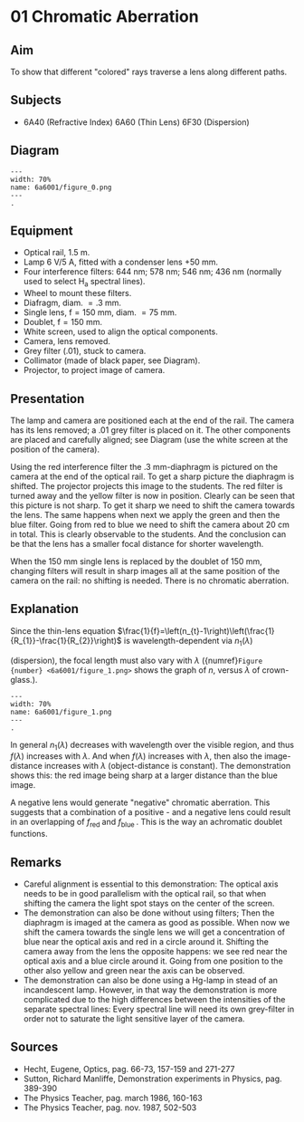 # 01 Chromatic Aberration 
    
  
## Aim   
 To show that different "colored" rays traverse a lens along different paths.    
  
## Subjects   
* 6A40 (Refractive Index) 6A60 (Thin Lens) 6F30 (Dispersion)   

## Diagram
    
```{figure} figures/figure_0.png  
---  
width: 70%  
name: 6a6001/figure_0.png  
---  
. 
```
     
  
## Equipment   
- Optical rail, $1.5\mathrm{~m}$.
- Lamp $6\mathrm{~V}/5\mathrm{~A}$, fitted with a condenser lens $+50 \mathrm{~mm}$.
- Four interference filters: $644 \mathrm{~nm}$; $578\mathrm{~nm}$; $546\mathrm{~nm}$; $436\mathrm{~nm}$ (normally used to select $\mathrm{H}_{\mathrm{a}}$ spectral lines).
- Wheel to mount these filters.
- Diafragm, diam. $=.3 \mathrm{~mm}$.
- Single lens, $\mathrm{f}=150 \mathrm{~mm}$, diam. $=75 \mathrm{~mm}$.
- Doublet, $\mathrm{f}=150 \mathrm{~mm}$.
- White screen, used to align the optical components.
- Camera, lens removed.
- Grey filter (.01), stuck to camera.
- Collimator (made of black paper, see Diagram).
- Projector, to project image of camera.
     
  
## Presentation   
The lamp and camera are positioned each at the end of the rail. The camera has its lens removed; a .01 grey filter is placed on it. The other components are placed and carefully aligned; see Diagram (use the white screen at the position of the camera).

Using the red interference filter the $.3 \mathrm{~mm}$-diaphragm is pictured on the camera at the end of the optical rail. To get a sharp picture the diaphragm is shifted. The projector projects this image to the students. The red filter is turned away and the yellow filter is now in position. Clearly can be seen that this picture is not sharp. To get it sharp we need to shift the camera towards the lens. The same happens when next we apply the green and then the blue filter. Going from red to blue we need to shift the camera about $20 \mathrm{~cm}$ in total. This is clearly observable to the students. And the conclusion can be that the lens has a smaller focal distance for shorter wavelength.

When the $150 \mathrm{~mm}$ single lens is replaced by the doublet of $150 \mathrm{~mm}$, changing filters will result in sharp images all at the same position of the camera on the rail: no shifting is needed. There is no chromatic aberration. 
  
## Explanation   
Since the thin-lens equation $\frac{1}{f}=\left(n_{t}-1\right)\left(\frac{1}{R_{1}}-\frac{1}{R_{2}}\right)$ is wavelength-dependent via $n_{1}(\lambda)$

(dispersion), the focal length must also vary with $\lambda$ ({numref}`Figure {number} <6a6001/figure_1.png>` shows the graph of $n$, versus $\lambda$ of crown-glass.). 
```{figure} figures/figure_1.png  
---  
width: 70%  
name: 6a6001/figure_1.png  
---  
. 
```
In general $n_{1}(\lambda)$ decreases with wavelength over the visible region, and thus $f(\lambda)$ increases with $\lambda$. And when $f(\lambda)$ increases with $\lambda$, then also the image-distance increases with $\lambda$ (object-distance is constant). The demonstration shows this: the red image being sharp at a larger distance than the blue image.

A negative lens would generate "negative" chromatic aberration. This suggests that a combination of a positive - and a negative lens could result in an overlapping of $f_{\text {red }}$ and $f_{\text {blue }}$. This is the way an achromatic doublet functions.

## Remarks
- Careful alignment is essential to this demonstration: The optical axis needs to be in good parallelism with the optical rail, so that when shifting the camera the light spot stays on the center of the screen.
- The demonstration can also be done without using filters; Then the diaphragm is imaged at the camera as good as possible. When now we shift the camera towards the single lens we will get a concentration of blue near the optical axis and red in a circle around it. Shifting the camera away from the lens the opposite happens: we see red near the optical axis and a blue circle around it. Going from one position to the other also yellow and green near the axis can be observed.
- The demonstration can also be done using a $\mathrm{H}{\mathrm{g}}$-lamp in stead of an incandescent lamp. However, in that way the demonstration is more complicated due to the high differences between the intensities of the separate spectral lines: Every spectral line will need its own grey-filter in order not to saturate the light sensitive layer of the camera.
   
  
## Sources
 *  Hecht, Eugene, Optics, pag. 66-73, 157-159 and 271-277 
 *  Sutton, Richard Manliffe, Demonstration experiments in Physics, pag. 389-390 
 *  The Physics Teacher, pag. march 1986, 160-163 
 *  The Physics Teacher, pag. nov. 1987, 502-503
  
